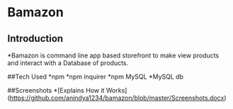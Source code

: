 # Bamazon

## Introduction
*Bamazon is command line app based storefront to make view products and interact with a Database of products. 

##Tech Used
*npm
*npm inquirer
*npm MySQL
*MySQL db


##Screenshots
*[Explains How it Works] (https://github.com/anindya1234/bamazon/blob/master/Screenshots.docx)
